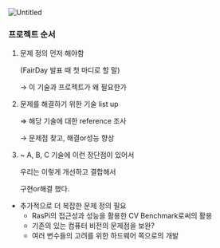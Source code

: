![Untitled](https://github.com/NerdConnection/Raspberry-Pi-5-Computer-Vision/assets/100738404/1d7b75f8-ce6c-47d9-b7e5-7c9a76811c98)

### 프로젝트 순서

1. 문제 정의 먼저 해야함
    
    (FairDay 발표 때 첫 마디로 할 말)
    
    → 이 기술과 프로젝트가 왜 필요한가
    
2. 문제를 해결하기 위한 기술 list up 
    
    ⇒ 해당 기술에 대한 reference 조사 
    
    → 문제점 찾고, 해결or성능 향상
    
3. ~ A, B, C 기술에 이런 장단점이 있어서 
    
    우리는 이렇게 개선하고 결합해서 
    
    구현or해결 했다.

- 추가적으로 더 복잡한 문제 정의 필요
    - RasPi의 접근성과 성능을 활용한 CV Benchmark로써의 활용
    - 기존의 있는 컴퓨터 비전의 문제점을 보완?
    - 여러 변수들의 고려를 위한 하드웨어 쪽으로의 개발
